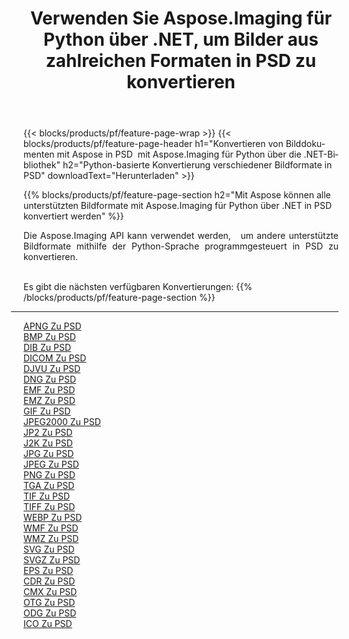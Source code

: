 ﻿---
title: Verwenden Sie Aspose.Imaging für Python über .NET, um Bilder aus zahlreichen Formaten in PSD zu konvertieren 
weight: 3920
url: /de/python-net/conversion/to/psd 
lang: de
langdirlevel: 2
locales: zh-hans,ja,it,ru,de,es,fr,nl,id,lt,pl,pt,vi,tr,ko,zh-hant,ar,hi,th,sv,cs,uk,he
description: Sie können Aspose.Imaging für Python über die .NET-Bibliothek verwenden, um eine Vielzahl von Formaten in PSD zu konvertieren.
---

{{< blocks/products/pf/feature-page-wrap >}}
{{< blocks/products/pf/feature-page-header h1="Konvertieren von Bilddokumenten mit Aspose in PSD  mit Aspose.Imaging für Python über die .NET-Bibliothek" h2="Python-basierte Konvertierung verschiedener Bildformate in PSD" downloadText="Herunterladen" >}}


{{% blocks/products/pf/feature-page-section  h2="Mit Aspose können alle unterstützten Bildformate mit Aspose.Imaging für Python über .NET in PSD konvertiert werden" %}}
<p align=justify>Die Aspose.Imaging API kann verwendet werden,   um andere unterstützte Bildformate mithilfe der Python-Sprache programmgesteuert in PSD zu konvertieren.</p>
<br/>
Es gibt die nächsten verfügbaren Konvertierungen:
{{% /blocks/products/pf/feature-page-section %}}
<div class="container-fluid productfamilypage bg-gray">
    <div class="convertypes bg-gray agp-content section">
        <div class="container">
		<hr style="margin-left:-20px;"/>
		<div class="row other-converters">
		    <div class='col-md-2 other-converter remove-lp remove-rp'><a href="/imaging/de/python-net/conversion/apng-to-psd" >APNG Zu PSD</a></div>
<div class='col-md-2 other-converter remove-lp remove-rp'><a href="/imaging/de/python-net/conversion/bmp-to-psd" >BMP Zu PSD</a></div>
<div class='col-md-2 other-converter remove-lp remove-rp'><a href="/imaging/de/python-net/conversion/dib-to-psd" >DIB Zu PSD</a></div>
<div class='col-md-2 other-converter remove-lp remove-rp'><a href="/imaging/de/python-net/conversion/dicom-to-psd" >DICOM Zu PSD</a></div>
<div class='col-md-2 other-converter remove-lp remove-rp'><a href="/imaging/de/python-net/conversion/djvu-to-psd" >DJVU Zu PSD</a></div>
<div class='col-md-2 other-converter remove-lp remove-rp'><a href="/imaging/de/python-net/conversion/dng-to-psd" >DNG Zu PSD</a></div>
<div class='col-md-2 other-converter remove-lp remove-rp'><a href="/imaging/de/python-net/conversion/emf-to-psd" >EMF Zu PSD</a></div>
<div class='col-md-2 other-converter remove-lp remove-rp'><a href="/imaging/de/python-net/conversion/emz-to-psd" >EMZ Zu PSD</a></div>
<div class='col-md-2 other-converter remove-lp remove-rp'><a href="/imaging/de/python-net/conversion/gif-to-psd" >GIF Zu PSD</a></div>
<div class='col-md-2 other-converter remove-lp remove-rp'><a href="/imaging/de/python-net/conversion/jpeg2000-to-psd" >JPEG2000 Zu PSD</a></div>
<div class='col-md-2 other-converter remove-lp remove-rp'><a href="/imaging/de/python-net/conversion/jp2-to-psd" >JP2 Zu PSD</a></div>
<div class='col-md-2 other-converter remove-lp remove-rp'><a href="/imaging/de/python-net/conversion/j2k-to-psd" >J2K Zu PSD</a></div>
<div class='col-md-2 other-converter remove-lp remove-rp'><a href="/imaging/de/python-net/conversion/jpg-to-psd" >JPG Zu PSD</a></div>
<div class='col-md-2 other-converter remove-lp remove-rp'><a href="/imaging/de/python-net/conversion/jpeg-to-psd" >JPEG Zu PSD</a></div>
<div class='col-md-2 other-converter remove-lp remove-rp'><a href="/imaging/de/python-net/conversion/png-to-psd" >PNG Zu PSD</a></div>
<div class='col-md-2 other-converter remove-lp remove-rp'><a href="/imaging/de/python-net/conversion/tga-to-psd" >TGA Zu PSD</a></div>
<div class='col-md-2 other-converter remove-lp remove-rp'><a href="/imaging/de/python-net/conversion/tif-to-psd" >TIF Zu PSD</a></div>
<div class='col-md-2 other-converter remove-lp remove-rp'><a href="/imaging/de/python-net/conversion/tiff-to-psd" >TIFF Zu PSD</a></div>
<div class='col-md-2 other-converter remove-lp remove-rp'><a href="/imaging/de/python-net/conversion/webp-to-psd" >WEBP Zu PSD</a></div>
<div class='col-md-2 other-converter remove-lp remove-rp'><a href="/imaging/de/python-net/conversion/wmf-to-psd" >WMF Zu PSD</a></div>
<div class='col-md-2 other-converter remove-lp remove-rp'><a href="/imaging/de/python-net/conversion/wmz-to-psd" >WMZ Zu PSD</a></div>
<div class='col-md-2 other-converter remove-lp remove-rp'><a href="/imaging/de/python-net/conversion/svg-to-psd" >SVG Zu PSD</a></div>
<div class='col-md-2 other-converter remove-lp remove-rp'><a href="/imaging/de/python-net/conversion/svgz-to-psd" >SVGZ Zu PSD</a></div>
<div class='col-md-2 other-converter remove-lp remove-rp'><a href="/imaging/de/python-net/conversion/eps-to-psd" >EPS Zu PSD</a></div>
<div class='col-md-2 other-converter remove-lp remove-rp'><a href="/imaging/de/python-net/conversion/cdr-to-psd" >CDR Zu PSD</a></div>
<div class='col-md-2 other-converter remove-lp remove-rp'><a href="/imaging/de/python-net/conversion/cmx-to-psd" >CMX Zu PSD</a></div>
<div class='col-md-2 other-converter remove-lp remove-rp'><a href="/imaging/de/python-net/conversion/otg-to-psd" >OTG Zu PSD</a></div>
<div class='col-md-2 other-converter remove-lp remove-rp'><a href="/imaging/de/python-net/conversion/odg-to-psd" >ODG Zu PSD</a></div>
<div class='col-md-2 other-converter remove-lp remove-rp'><a href="/imaging/de/python-net/conversion/ico-to-psd" >ICO Zu PSD</a></div>
                </div>
        </div>
    </div>
</div>
<br/>

